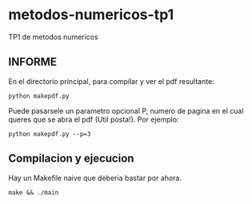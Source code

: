 # metodos-numericos-tp1
TP1 de metodos numericos

## INFORME

En el directorio principal, para compilar y ver el pdf resultante:
```
python makepdf.py
```
Puede pasarsele un parametro opcional P, numero de pagina en el cual queres que se abra el pdf (Util posta!).
Por ejemplo:

```
python makepdf.py --p=3
```

## Compilacion y ejecucion

Hay un Makefile naive que deberia bastar por ahora.

```
make && ./main
```

